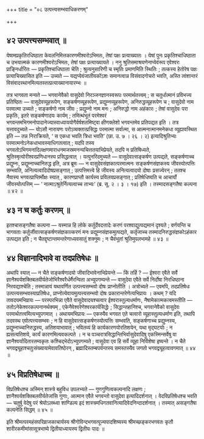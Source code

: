 +++
title = "०८ उत्पत्त्यसम्भवाधिकरणम्"

+++

## ४२ उत्पत्त्यसम्भवात् ॥

येषामप्रकृतिरधिष्ठाता केवलनिमित्तकारणमीश्वरोऽभिमतः, तेषां पक्षः प्रत्याख्यातः । येषां पुनः प्रकृतिश्चाधिष्ठाता च उभयात्मकं कारणमीश्वरोऽभिमतः, तेषां पक्षः प्रत्याख्यायते । ननु श्रुतिसमाश्रयणेनाप्येवंरूप एवेश्वरः प्राङ्निर्धारितः — प्रकृतिश्चाधिष्ठाता चेति ; श्रुत्यनुसारिणी च स्मृतिः प्रमाणमिति स्थितिः ; तत्कस्य हेतोरेष पक्षः प्रत्याचिख्यासित इति — उच्यते — यद्यप्येवंजातीयकोंऽशः समानत्वान्न विसंवादगोचरो भवति, अस्ति त्वंशान्तरं विसंवादस्थानमित्यतस्तत्प्रत्याख्यानायारम्भः ॥

तत्र भागवता मन्यते — भगवानेवैको वासुदेवो निरञ्जनज्ञानस्वरूपः परमार्थतत्त्वम् ; स चतुर्धात्मानं प्रविभज्य प्रतिष्ठितः — वासुदेवव्यूहरूपेण, सङ्कर्षणव्यूहरूपेण, प्रद्युम्नव्यूहरूपेण, अनिरुद्धव्यूहरूपेण च ; वासुदेवो नाम परमात्मा उच्यते ; सङ्कर्षणो नाम जीवः ; प्रद्युम्नो नाम मनः ; अनिरुद्धो नाम अहंकारः ; तेषां वासुदेवः परा प्रकृतिः, इतरे सङ्कर्षणादयः कार्यम् ; तमित्थंभूतं परमेश्वरं भगवन्तमभिगमनोपादानेज्यास्वाध्याययोगैर्वर्षशतमिष्ट्वा क्षीणक्लेशो भगवन्तमेव प्रतिपद्यत इति । तत्र यत्तावदुच्यते — योऽसौ नारायणः परोऽव्यक्तात्प्रसिद्धः परमात्मा सर्वात्मा, स आत्मनात्मानमनेकधा व्यूह्यावस्थित इति — तन्न निराक्रियते, ‘ स एकधा भवति त्रिधा भवति’ (छा. उ. ७ । २६ । २) इत्यादिश्रुतिभ्यः परमात्मनोऽनेकधाभावस्याधिगतत्वात् ; यदपि तस्य भगवतोऽभिगमनादिलक्षणमाराधनमजस्रमनन्यचित्ततयाभिप्रेयते, तदपि न प्रतिषिध्यते, श्रुतिस्मृत्योरीश्वरप्रणिधानस्य प्रसिद्धत्वात् । यत्पुनरिदमुच्यते — वासुदेवात्सङ्कर्षण उत्पद्यते, सङ्कर्षणाच्च प्रद्युम्नः, प्रद्युम्नाच्चानिरुद्ध इति, अत्र ब्रूमः — न वासुदेवसंज्ञकात्परमात्मनः सङ्कर्षणसंज्ञकस्य जीवस्योत्पत्तिः सम्भवति, अनित्यत्वादिदोषप्रसङ्गात् ; उत्पत्तिमत्त्वे हि जीवस्य अनित्यत्वादयो दोषाः प्रसज्येरन् ; ततश्च नैवास्य भगवत्प्राप्तिर्मोक्षः स्यात् , कारणप्राप्तौ कार्यस्य प्रविलयप्रसङ्गात् ; प्रतिषेधिष्यति च आचार्यो जीवस्योत्पत्तिम् — ‘ नात्माऽश्रुतेर्नित्यत्वाच्च ताभ्यः’ (ब्र. सू. २ । ३ । १७) इति । तस्मादसङ्गतैषा कल्पना ॥ ४२ ॥

## ४३ न च कर्तुः करणम् ॥

इतश्चासङ्गतैषा कल्पना — यस्मान्न हि लोके कर्तुर्देवदत्तादेः करणं परश्वाद्युत्पद्यमानं दृश्यते ; वर्णयन्ति च भागवताः कर्तुर्जीवात्सङ्कर्षणसंज्ञकात्करणं मनः प्रद्युम्नसंज्ञकमुत्पद्यते, कर्तृजाच्च तस्मादनिरुद्धसंज्ञकोऽहंकार उत्पद्यत इति ; न चैतद्दृष्टान्तमन्तरेणाध्यवसातुं शक्नुमः ; न चैवंभूतां श्रुतिमुपलभामहे ॥ ४३ ॥

## ४४ विज्ञानादिभावे वा तदप्रतिषेधः ॥

अथापि स्यात् — न चैते सङ्कर्षणादयो जीवादिभावेनाभिप्रेयन्ते — किं तर्हि ? — ईश्वरा एवैते सर्वे ज्ञानैश्वर्यशक्तिबलवीर्यतेजोभिरैश्वरैर्धर्मैरन्विता अभ्युपगम्यन्ते — वासुदेवा एवैते सर्वे निर्दोषा निरधिष्ठाना निरवद्याश्चेति ; तस्मान्नायं यथावर्णित उत्पत्त्यसम्भवो दोषः प्राप्नोतीति । अत्रोच्यते — एवमपि, तदप्रतिषेधः उत्पत्त्यसम्भवस्याप्रतिषेधः, प्राप्नोत्येवायमुत्पत्त्यसम्भवो दोषः प्रकारान्तरेणेत्यभिप्रायः । कथम् ? यदि तावदयमभिप्रायः — परस्परभिन्ना एवैते वासुदेवादयश्चत्वार ईश्वरास्तुल्यधर्माणः, नैषामेकात्मकत्वमस्तीति — ततोऽनेकेश्वरकल्पनानर्थक्यम् , एकेनैवेश्वरेणेश्वरकार्यसिद्धेः ; सिद्धान्तहानिश्च, भगवानेवैको वासुदेवः परमार्थतत्त्वमित्यभ्युपगमात् । अथायमभिप्रायः — एकस्यैव भगवत एते चत्वारो व्यूहास्तुल्यधर्माण इति, तथापि तदवस्थ एवोत्पत्त्यसम्भवः ; न हि वासुदेवात्सङ्कर्षणस्योत्पत्तिः सम्भवति, सङ्कर्षणाच्च प्रद्युम्नस्य, प्रद्युम्नाच्चानिरुद्धस्य, अतिशयाभावात् ; भवितव्यं हि कार्यकारणयोरतिशयेन, यथा मृद्घटयोः ; न ह्यसत्यतिशये, कार्यं कारणमित्यवकल्पते । न च पञ्चरात्रसिद्धान्तिभिर्वासुदेवादिषु एकस्मिन्सर्वेषु वा ज्ञानैश्वर्यादितारतम्यकृतः कश्चिद्भेदोऽभ्युपगम्यते ; वासुदेवा एव हि सर्वे व्यूहा निर्विशेषा इष्यन्ते । न चैते भगवद्व्यूहाश्चतुःसंख्यायामेवावतिष्ठेरन् , ब्रह्मादिस्तम्बपर्यन्तस्य समस्तस्यैव जगतो भगवद्व्यूहत्वावगमात् ॥ ४४ ॥

## ४५ विप्रतिषेधाच्च ॥

विप्रतिषेधश्च अस्मिन् शास्त्रे बहुविध उपलभ्यते — गुणगुणित्वकल्पनादि लक्षणः ; ज्ञानैश्वर्यशक्तिबलवीर्यतेजांसि गुणाः, आत्मान एवैते भगवन्तो वासुदेवा इत्यादिदर्शनात् । वेदविप्रतिषेधश्च भवति — चतुर्षु वेदेषु परं श्रेयोऽलब्ध्वा शाण्डिल्य इदं शास्त्रमधिगतवानित्यादिवेदनिन्दादर्शनात् । तस्मात् असङ्गतैषा कल्पनेति सिद्धम् ॥ ४५ ॥

इति श्रीमत्परमहंसपरिव्राजकाचार्यस्य श्रीगोविन्दभगवत्पूज्यपादशिष्यस्य श्रीमच्छङ्करभगवतः कृतौ शारीरकमीमांसासूत्रभाष्ये द्वितीयाध्यायस्य द्वितीयः पादः ॥